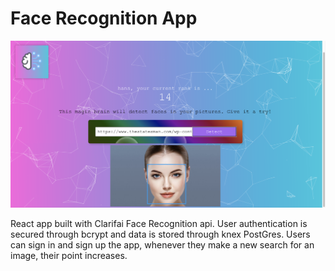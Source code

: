 
# Face Recognition App

![app](public/project.png)

React app built with  Clarifai Face Recognition api. User authentication is secured through bcrypt and data is stored through knex PostGres. Users can sign in and sign up the app, whenever they make a new search for an image, their point increases.